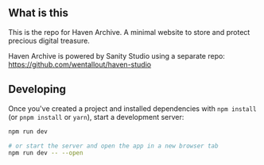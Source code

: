 ## What is this

This is the repo for Haven Archive. A minimal website to store and protect precious digital treasure.

Haven Archive is powered by Sanity Studio using a separate repo: https://github.com/wentallout/haven-studio

## Developing

Once you've created a project and installed dependencies with `npm install` (or `pnpm install` or `yarn`), start a development server:

```bash
npm run dev

# or start the server and open the app in a new browser tab
npm run dev -- --open
```
